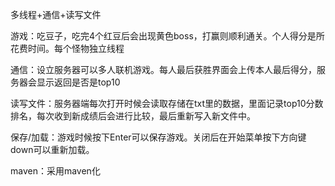 多线程+通信+读写文件

游戏：吃豆子，吃完4个红豆后会出现黄色boss，打赢则顺利通关。个人得分是所花费时间。每个怪物独立线程

通信：设立服务器可以多人联机游戏。每人最后获胜界面会上传本人最后得分，服务器会显示返回是否是top10

读写文件：服务器端每次打开时候会读取存储在txt里的数据，里面记录top10分数排名，每次收到新成绩后会进行比较，最后重新写入新文件中。

保存/加载：游戏时候按下Enter可以保存游戏。关闭后在开始菜单按下方向键down可以重新加载。

maven：采用maven化
